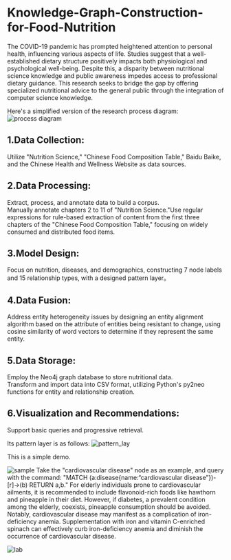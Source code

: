 # Knowledge-Graph-Construction-for-Food-Nutrition
The COVID-19 pandemic has prompted heightened attention to personal health, influencing various aspects of life. Studies suggest that a well-established dietary structure positively impacts both physiological and psychological well-being. Despite this, a disparity between nutritional science knowledge and public awareness impedes access to professional dietary guidance. This research seeks to bridge the gap by offering specialized nutritional advice to the general public through the integration of computer science knowledge.

Here's a simplified version of the research process diagram:
![process diagram](https://github.com/haidisuper/Knowledge-Graph-Construction-for-Food-Nutrition/blob/main/process%20diagram.png)
## 1.Data Collection:
Utilize "Nutrition Science," "Chinese Food Composition Table," Baidu Baike, and the Chinese Health and Wellness Website as data sources.

## 2.Data Processing:
Extract, process, and annotate data to build a corpus.  
Manually annotate chapters 2 to 11 of "Nutrition Science."Use regular expressions for rule-based extraction of content from the first three chapters of the "Chinese Food Composition Table," focusing on widely consumed and distributed food items.
 
## 3.Model Design:
Focus on nutrition, diseases, and demographics, constructing 7 node labels and 15 relationship types, with a designed pattern layer。

## 4.Data Fusion:
Address entity heterogeneity issues by designing an entity alignment algorithm based on the attribute of entities being resistant to change, using cosine similarity of word vectors to determine if they represent the same entity.

## 5.Data Storage:
Employ the Neo4j graph database to store nutritional data.    
Transform and import data into CSV format, utilizing Python's py2neo functions for entity and relationship creation.

## 6.Visualization and Recommendations:
Support basic queries and progressive retrieval.

Its pattern layer is as follows:
![pattern_lay](https://github.com/haidisuper/Knowledge-Graph-Construction-for-Food-Nutrition/blob/main/pattern%20layer.png)

This is a simple demo. 

![sample](https://github.com/haidisuper/Knowledge-Graph-Construction-for-Food-Nutrition/blob/main/sample.png)
Take the "cardiovascular disease" node as an example, and query with the command: "MATCH (a:disease{name:“cardiovascular disease”})-[r]->(b) RETURN a,b."
For elderly individuals prone to cardiovascular ailments, it is recommended to include flavonoid-rich foods like hawthorn and pineapple in their diet. However, if diabetes, a prevalent condition among the elderly, coexists, pineapple consumption should be avoided. Notably, cardiovascular disease may manifest as a complication of iron-deficiency anemia. Supplementation with iron and vitamin C-enriched spinach can effectively curb iron-deficiency anemia and diminish the occurrence of cardiovascular disease.


![lab](https://github.com/haidisuper/Knowledge-Graph-Construction-for-Food-Nutrition/blob/main/lab.png)

